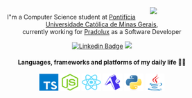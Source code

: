 <img align="right" width=28% src="https://media.tenor.com/WBcY8E7vVCoAAAAd/monkey-computer-not-working.gif"/>

<div align="center" >
 
I"m a Computer Science student at [Pontifícia Universidade Católica de Minas Gerais](https://www.pucminas.br/destaques/Paginas/default.aspx),<br> currently working for [Pradolux](https://pradolux.com.br/) as a Software Developer
  
[![Linkedin Badge](https://img.shields.io/badge/-LinkedIn-blue?style=flat-square&logo=Linkedin&logoColor=white&link=https://www.linkedin.com/in/rogeriotsiqueira/)](https://www.linkedin.com/in/rogeriotsiqueira/)
 ![](https://komarev.com/ghpvc/?username=rogeriosiq&color=006bed)
  
<h4>Languages, frameworks and platforms of my daily life 🧑‍💻</h4>
<div style="display: inline_block">
  <img align="center" alt="TypeScript" height="40" width="45" src="https://github.com/devicons/devicon/blob/master/icons/typescript/typescript-original.svg">
  <img align="center" alt="Nodejs" height="40" width="45" src="https://github.com/devicons/devicon/blob/master/icons/nodejs/nodejs-original.svg" />
  <img align="center" alt="ReactJS" height="40" width="45" src="https://github.com/devicons/devicon/blob/master/icons/react/react-original.svg">
  <img align="center" alt="Expo" height="40" width="45" src="https://github.com/vscode-icons/vscode-icons/blob/master/icons/file_type_expo.svg">
  <img align="center" alt="Python" height="40" width="45" src="https://github.com/devicons/devicon/blob/master/icons/python/python-original.svg">
  <img align="center" alt="Java" height="40" width="45" src="https://github.com/devicons/devicon/blob/master/icons/java/java-original.svg">                                                                                                                                                                                                                 
</div>
